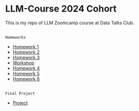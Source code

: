 # LLM-Course 2024 Cohort
This is my repo of LLM Zoomcamp course at Data Talks Club.

<br>`Homeworks`
* [Homework 1](https://github.com/nrx33/LLM-Course/blob/main/module_1/nazmul_homework_1.ipynb)<br>
* [Homework 2](https://github.com/nrx33/LLM-Course/blob/main/module_2/homework/nazmul_homework_2.ipynb)<br>
* [Homework 3](https://github.com/nrx33/LLM-Course/blob/main/module_3/homework/nazmul_homework_3.ipynb)<br>
* [Workshop](https://github.com/nrx33/LLM-Course/blob/main/workshop/dlt_workshop.ipynb)<br>
* [Homework 4](https://github.com/)<br>
* [Homework 5](https://github.com/)<br>
* [Homework 6](https://github.com/)

<br>`Final Project`
* [Project](https://github.com/)<br>
